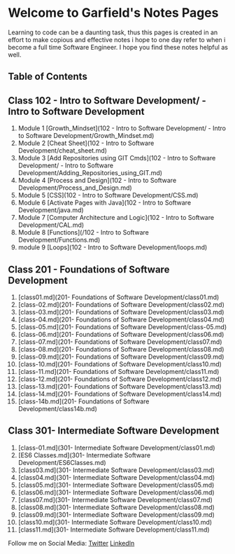 # Welcome to Garfield's  Notes Pages

Learning to code can be a daunting task, thus this pages is created in an effort to make copious and effective notes i hope to one day refer to when i become a full time Software Engineer. I hope you find these notes helpful as well.

## Table of Contents

## Class 102 - Intro to Software Development/ - Intro to Software Development

1. Module 1 [Growth_Mindset](102 - Intro to Software Development/ - Intro to Software Development/Growth_Mindset.md)
2. Module 2 [Cheat Sheet](102 - Intro to Software Development/cheat_sheet.md)
3. Module 3 [Add Repositories using GIT Cmds](102 - Intro to Software Development/ - Intro to Software Development/Adding_Repositories_using_GIT.md)
4. Module 4 [Process and Design](102 - Intro to Software Development/Process_and_Design.md)
5. Module 5 [CSS](102 - Intro to Software Development/CSS.md)
6. Module 6 [Activate Pages with Java](102 - Intro to Software Development/java.md)
7. Module 7 [Computer Architecture and Logic](102 - Intro to Software Development/CAL.md)
8. Module 8 [Functions](/102 - Intro to Software Development/Functions.md)
9. module 9 [Loops](102 - Intro to Software Development/loops.md)

## Class 201 - Foundations of Software Development

1. [class01.md](201- Foundations of Software Development/class01.md) 
2. [class-02.md](201- Foundations of Software Development/class02.md)
3. [class-03.md](201- Foundations of Software Development/class03.md)
4. [class-04.md](201- Foundations of Software Development/class04.md)
5. [class-05.md](201- Foundations of Software Development/class-05.md)
6. [class-06.md](201- Foundations of Software Development/class06.md)
7. [class-07.md](201- Foundations of Software Development/class07.md)
8. [class-08.md](201- Foundations of Software Development/class08.md)
9. [class-09.md](201- Foundations of Software Development/class09.md)
10. [class-10.md](201- Foundations of Software Development/class10.md)
11. [class-11.md](201- Foundations of Software Development/class11.md)
12. [class-12.md](201- Foundations of Software Development/class12.md)
13. [class-13.md](201- Foundations of Software Development/class13.md)
14. [class-14.md](201- Foundations of Software Development/class14.md)
15. [class-14b.md](201- Foundations of Software Development/class14b.md)

## Class 301- Intermediate Software Development

1. [class-01.md](301- Intermediate Software Development/class01.md)
2. [ES6 Classes.md](301- Intermediate Software Development/ES6Classes.md)
3. [class03.md](301- Intermediate Software Development/class03.md)
4. [class04.md](301- Intermediate Software Development/class04.md)
5. [class05.md](301- Intermediate Software Development/class05.md)
6. [class06.md](301- Intermediate Software Development/class06.md)
7. [class07.md](301- Intermediate Software Development/class07.md)
8. [class08.md](301- Intermediate Software Development/class08.md)
9. [class09.md](301- Intermediate Software Development/class09.md)
10. [class10.md](301- Intermediate Software Development/class10.md)
11. [class11.md](301- Intermediate Software Development/class11.md)


Follow me on Social Media:
[Twitter](https://twitter.com/d_faded1) [LinkedIn](https://www.linkedin.com/in/garfieldgrant/)